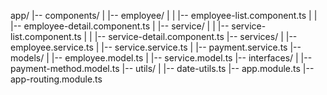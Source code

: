 app/
|-- components/
|   |-- employee/
|   |   |-- employee-list.component.ts
|   |   |-- employee-detail.component.ts
|   |-- service/
|   |   |-- service-list.component.ts
|   |   |-- service-detail.component.ts
|-- services/
|   |-- employee.service.ts
|   |-- service.service.ts
|   |-- payment.service.ts
|-- models/
|   |-- employee.model.ts
|   |-- service.model.ts
|-- interfaces/
|   |-- payment-method.model.ts
|-- utils/
|   |-- date-utils.ts
|-- app.module.ts
|-- app-routing.module.ts
